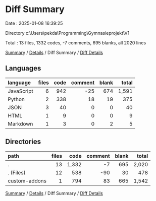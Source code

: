 # Diff Summary

Date : 2025-01-08 16:39:25

Directory c:\\Users\\pekda\\Programming\\Gymnasieprojekt\\V1

Total : 13 files,  1332 codes, -7 comments, 695 blanks, all 2020 lines

[Summary](results.md) / [Details](details.md) / Diff Summary / [Diff Details](diff-details.md)

## Languages
| language | files | code | comment | blank | total |
| :--- | ---: | ---: | ---: | ---: | ---: |
| JavaScript | 6 | 942 | -25 | 674 | 1,591 |
| Python | 2 | 338 | 18 | 19 | 375 |
| JSON | 3 | 40 | 0 | 0 | 40 |
| HTML | 1 | 9 | 0 | 0 | 9 |
| Markdown | 1 | 3 | 0 | 2 | 5 |

## Directories
| path | files | code | comment | blank | total |
| :--- | ---: | ---: | ---: | ---: | ---: |
| . | 13 | 1,332 | -7 | 695 | 2,020 |
| . (Files) | 12 | 538 | -90 | 30 | 478 |
| custom-addons | 1 | 794 | 83 | 665 | 1,542 |

[Summary](results.md) / [Details](details.md) / Diff Summary / [Diff Details](diff-details.md)